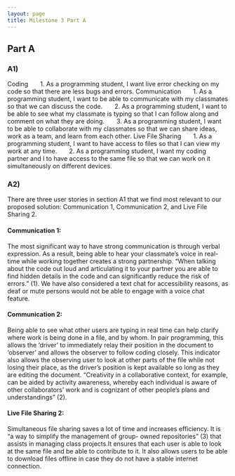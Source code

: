 ```yaml
---
layout: page
title: Milestone 3 Part A
---
```


## Part A

### A1) 
Coding
&nbsp;&nbsp;&nbsp;&nbsp;&nbsp;&nbsp;1. As a programming student, I want live error checking on my code so that there are less bugs and errors. 
Communication
&nbsp;&nbsp;&nbsp;&nbsp;&nbsp;&nbsp;1. As a programming student, I want to be able to communicate with my classmates so that we can discuss the code.
&nbsp;&nbsp;&nbsp;&nbsp;&nbsp;&nbsp;2. As a programming student, I want to be able to see what my classmate is typing so that I can follow along and comment on what they are doing. 
&nbsp;&nbsp;&nbsp;&nbsp;&nbsp;&nbsp;3. As a programming student, I want to be able to collaborate with my classmates so that we can share ideas, work as a team, and learn from each other.
Live File Sharing
&nbsp;&nbsp;&nbsp;&nbsp;&nbsp;&nbsp;1. As a programming student, I want to have access to files so that I can view my work at any time.
&nbsp;&nbsp;&nbsp;&nbsp;&nbsp;&nbsp;2. As a programming student, I want my coding partner and I to have access to the same file so that we can work on it simultaneously on different devices.

### A2) 
There are three user stories in section A1 that we find most relevant to our proposed solution: Communication 1, Communication 2, and Live File Sharing 2.

#### Communication 1:
The most significant way to  have strong communication is through verbal expression. As a result, being able to hear your classmate’s voice in real-time while working together creates a strong partnership. “When talking about the code out loud and articulating it to your partner you are able to find hidden details in the code and can significantly reduce the risk of errors.” (1). We have also considered a text chat for accessibility reasons, as deaf or mute persons would not be able to engage with a voice chat feature.

#### Communication 2:
Being able to see what other users are typing in real time can help clarify where work is being done in a file, and by whom. In pair programming, this allows the ‘driver’ to immediately relay their position in the document to ‘observer’ and allows the observer to follow coding closely. This indicator also allows the observing user to look at other parts of the file while not losing their place, as the driver’s position is kept available so long as they are editing the document. “Creativity in a collaborative context, for example, can be aided by activity awareness, whereby each individual is aware of other collaborators’ work and is cognizant of other people’s plans and understandings” (2).

#### Live File Sharing 2:
Simultaneous file sharing saves a lot of time and increases efficiency. It is “a way to simplify the management of group- owned repositories” (3) that assists in managing class projects.It ensures that each user is able to look at the same file and be able to contribute to it. It also allows users to be able to download files offline in case they do not have a stable internet connection. 
